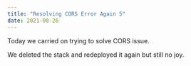```yaml
---
title: "Resolving CORS Error Again 5"
date: 2021-08-26
---
```


Today we carried on trying to solve CORS issue. 

We deleted the stack and redeployed it again but still no joy.